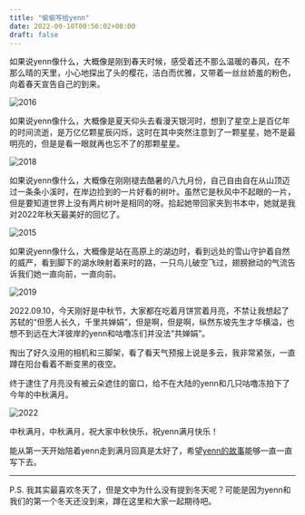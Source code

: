 ```yaml
---
title: "偷偷写给yenn"
date: 2022-09-10T00:56:02+08:00
draft: false
---
```


如果说yenn像什么，大概像是刚到春天时候，感受着还不那么温暖的春风，在不那么晴的天里，小心地探出了头的樱花，洁白而优雅，又带着一丝丝娇羞的粉色，向着春天宣告自己的到来。

![2016](/img/iwttydongdong/sakura.jpg "摄于2016年3月，于同济大学樱花大道")


如果说yenn像什么，大概像是夏天仰头去看漫天银河时，想到了星空上是百亿年的时间流逝，是万亿亿颗星辰闪烁，这时在其中突然注意到了一颗星星，她不是最明亮的，但是是看一眼就再也忘不了的那颗星星。



![2018](/img/iwttydongdong/galaxy.jpg "摄于2017年8月，于呼伦贝尔草原")


如果说yenn像什么，大概像在刚刚褪去酷暑的八九月份，自己自由自在从山顶迈过一条条小溪时，在岸边捡到的一片好看的树叶。虽然它是秋风中不起眼的一片，但是要知道世界上没有两片树叶是相同的呀。拾起她带回家夹到书本中，她就是我对2022年秋天最美好的回忆了。

![2015](/img/iwttydongdong/leaf.jpg "摄于2015年10月，刚上大学面对学的专业无所适从")




如果说yenn像什么，大概像是站在高原上的湖边时，看到远处的雪山守护着自然的威严，看到脚下的湖水映射着来时的路，一只鸟儿破空飞过，翅膀掀动的气流告诉我们她一直向前，一直向前。

![2019](/img/iwttydongdong/bird.jpg "摄于2019年4月，于青海大柴旦翡翠湖")




2022.09.10，今天刚好是中秋节，大家都在吃着月饼赏着月亮，不禁让我想起了苏轼的“但愿人长久，千里共婵娟”，但是啊，但是啊，纵然东坡先生才华横溢，也想不到远在大洋彼岸的yenn和咕噜冻们并没法“共婵娟”。

掏出了好久没用的相机和三脚架，看了看天气预报上说是多云，我非常紧张，一直蹲在阳台看着不断变黑的夜空。
  
终于逮住了月亮没有被云朵遮住的窗口，给不在大陆的yenn和几只咕噜冻拍下了今年的中秋满月。


![2022](/img/iwttydongdong/moon.jpg "摄于2022年9月10日20:53，于家里阳台")


中秋满月，中秋满月，祝大家中秋快乐，祝yenn满月快乐！  

能从第一天开始陪着yenn走到满月回真是太好了，希望[yenn的故事](/timeline)能够一直一直写下去。

----


P.S. 我其实最喜欢冬天了，但是文中为什么没有提到冬天呢？可能是因为yenn和我们的第一个冬天还没到来，蹲在这里和大家一起期待吧。


